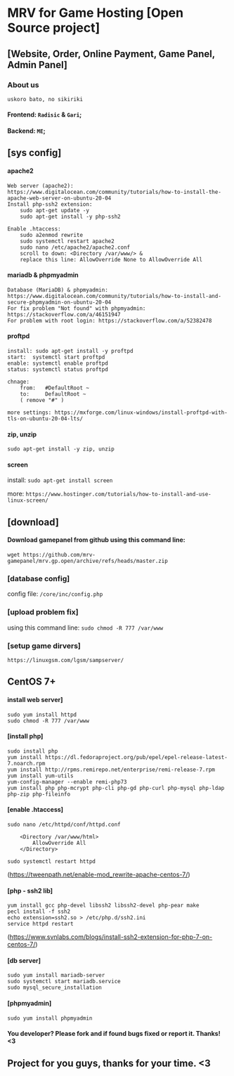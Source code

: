 # MRV for Game Hosting [Open Source project] 
## [Website, Order, Online Payment, Game Panel, Admin Panel]

### About us
``uskoro bato, no sikiriki``

#### Frontend: `Radisic` & `Gari`;
#### Backend: `ME`;


## [sys config]
#### apache2
	Web server (apache2): https://www.digitalocean.com/community/tutorials/how-to-install-the-apache-web-server-on-ubuntu-20-04
	Install php-ssh2 extension:
		sudo apt-get update -y
		sudo apt-get install -y php-ssh2

	Enable .htaccess:
		sudo a2enmod rewrite
		sudo systemctl restart apache2
		sudo nano /etc/apache2/apache2.conf
		scroll to down: <Directory /var/www/> &
		replace this line: AllowOverride None to AllowOverride All

#### mariadb & phpmyadmin
	Database (MariaDB) & phpmyadmin: https://www.digitalocean.com/community/tutorials/how-to-install-and-secure-phpmyadmin-on-ubuntu-20-04
	For fix problem "Not found" with phpmyadmin: https://stackoverflow.com/a/46151947
	For problem with root login: https://stackoverflow.com/a/52382478

#### proftpd
	install: sudo apt-get install -y proftpd
	start: 	systemctl start proftpd
	enable: systemctl enable proftpd
	status: systemctl status proftpd

	chnage:
		from:	#DefaultRoot ~
		to: 	DefaultRoot ~
		( remove "#" )

	more settings: https://mxforge.com/linux-windows/install-proftpd-with-tls-on-ubuntu-20-04-lts/

#### zip, unzip
``sudo apt-get install -y zip, unzip``

#### screen
install: ``sudo apt-get install screen``

more: ``https://www.hostinger.com/tutorials/how-to-install-and-use-linux-screen/``

## [download]

#### Download gamepanel from github using this command line:
``wget https://github.com/mrv-gamepanel/mrv.gp.open/archive/refs/heads/master.zip``


### [database config]
config file: ``/core/inc/config.php``


### [upload problem fix]
using this command line: ``sudo chmod -R 777 /var/www``


### [setup game dirvers]
``https://linuxgsm.com/lgsm/sampserver/``





## CentOS 7+

#### install web server]
	sudo yum install httpd
	sudo chmod -R 777 /var/www

#### [install php]
	sudo install php
	yum install https://dl.fedoraproject.org/pub/epel/epel-release-latest-7.noarch.rpm
	yum install http://rpms.remirepo.net/enterprise/remi-release-7.rpm
	yum install yum-utils
	yum-config-manager --enable remi-php73
	yum install php php-mcrypt php-cli php-gd php-curl php-mysql php-ldap php-zip php-fileinfo

#### [enable .htaccess]
	sudo nano /etc/httpd/conf/httpd.conf
	
		<Directory /var/www/html>
			AllowOverride All
		</Directory>
	
	sudo systemctl restart httpd
(https://tweenpath.net/enable-mod_rewrite-apache-centos-7/)


#### [php - ssh2 lib]
	yum install gcc php-devel libssh2 libssh2-devel php-pear make
	pecl install -f ssh2
	echo extension=ssh2.so > /etc/php.d/ssh2.ini
	service httpd restart
(https://www.svnlabs.com/blogs/install-ssh2-extension-for-php-7-on-centos-7/)


#### [db server]
	sudo yum install mariadb-server
	sudo systemctl start mariadb.service
	sudo mysql_secure_installation


#### [phpmyadmin]
	sudo yum install phpmyadmin




#### You developer? Please fork and if found bugs fixed or report it. Thanks! <3

## Project for you guys, thanks for your time. <3
